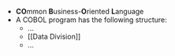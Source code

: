 - **CO**mmon **B**usiness-**O**riented **L**anguage
- A COBOL program has the following structure:
	- ...
	- [[Data Division]]
	- ...